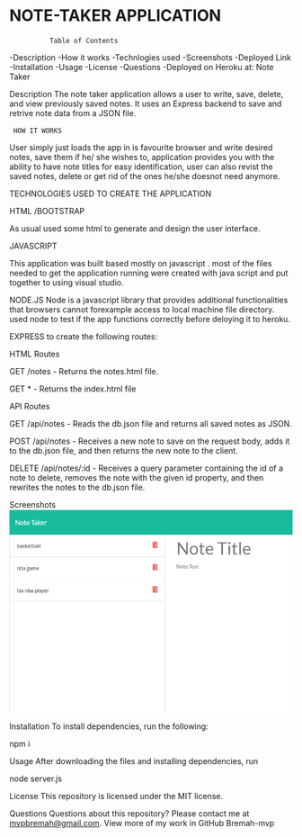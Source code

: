 # NOTE-TAKER APPLICATION
              Table of Contents

-Description
-How it works
-Technlogies used
-Screenshots
-Deployed Link
-Installation
-Usage
-License
-Questions
-Deployed on Heroku at:  Note Taker

Description
The note taker application allows a user to write, save, delete, and view previously saved notes. It uses an Express backend to save and retrive note data from a JSON file. 

 
     HOW IT WORKS

User simply just loads the app in is favourite browser and write desired notes, save them if he/ she wishes to, application provides you with the ability to have note titles for easy identification, user can also revist the saved notes, delete or get rid of the ones he/she doesnot need anymore.

  TECHNOLOGIES USED TO CREATE THE APPLICATION

  HTML /BOOTSTRAP 
  
  As usual used some html to generate and design the user interface.

 JAVASCRIPT 

This application was built based mostly on javascript . most of the files needed to get the application running were created with java script and put together to using visual studio.

NODE.JS 
Node is a javascript library that provides additional functionalities that browsers cannot forexample access to local machine file directory. 
used node to test if the app functions correctly before deloying it to heroku.

 EXPRESS  to create the following routes:

HTML Routes

GET /notes - Returns the notes.html file.

GET * - Returns the index.html file

API Routes

GET /api/notes - Reads the db.json file and returns all saved notes as JSON.

POST /api/notes - Receives a new note to save on the request body, adds it to the db.json file, and then returns the new note to the client.

DELETE /api/notes/:id - Receives a query parameter containing the id of a note to delete, removes the note with the given id property, and then rewrites the notes to the db.json file.


Screenshots
![picture](https://github.com/Bremah-mvp/Note-Taker/blob/master/public/assets/Annotation%202020-09-05%20224309.png)

Installation
To install dependencies, run the following:

npm i

Usage
After downloading the files and installing dependencies, run

node server.js

License
This repository is licensed under the MIT license.

Questions
Questions about this repository? Please contact me at mvpbremah@gmail.com. View more of my work in GitHub Bremah-mvp
